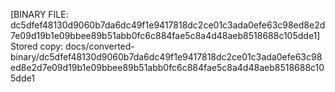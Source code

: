 [BINARY FILE: dc5dfef48130d9060b7da6dc49f1e9417818dc2ce01c3ada0efe63c98ed8e2d7e09d19b1e09bbee89b51abb0fc6c884fae5c8a4d48aeb8518688c105dde1]
Stored copy: docs/converted-binary/dc5dfef48130d9060b7da6dc49f1e9417818dc2ce01c3ada0efe63c98ed8e2d7e09d19b1e09bbee89b51abb0fc6c884fae5c8a4d48aeb8518688c105dde1

